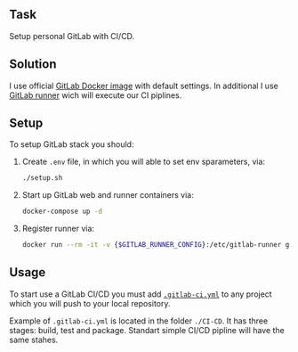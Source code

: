 ## Task

Setup personal GitLab with CI/CD.

## Solution

I use official [GitLab Docker image](https://docs.gitlab.com/omnibus/docker/README.html) with default settings. In additional I use [GitLab runner](https://docs.gitlab.com/runner/) wich will execute our CI piplines.

## Setup

To setup GitLab stack you should:

1. Create `.env` file, in which you will able to set env sparameters, via:
    ```bash
    ./setup.sh
    ```

2. Start up GitLab web and runner containers via:

    ```bash
    docker-compose up -d
    ```

3. Register runner via:

    ```bash
    docker run --rm -it -v {$GITLAB_RUNNER_CONFIG}:/etc/gitlab-runner gitlab/gitlab-runner register --docker-network-mode gitlab_network
    ```

## Usage

To start use a GitLab CI/CD you must add [`.gitlab-ci.yml`](https://docs.gitlab.com/ee/ci/yaml/README.html) to any project which you will push to your local repository.

Example of `.gitlab-ci.yml` is located in the folder `./CI-CD`.
It has three stages: build, test and package. Standart simple CI/CD pipline will have the same stahes.
